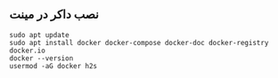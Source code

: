 
## نصب داکر در مینت


```
sudo apt update
sudo apt install docker docker-compose docker-doc docker-registry docker.io
docker --version
usermod -aG docker h2s
```
